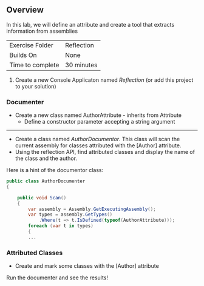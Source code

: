 ﻿## Overview
In this lab, we will define an attribute and create a tool that extracts information from assemblies

| | |
| --------- | --------------------------- |
| Exercise Folder | Reflection |
| Builds On | None |
| Time to complete | 30 minutes

1. Create a new Console Applicaton named *Reflection* (or add this project to your solution)

### Documenter
- Create a new class named AuthorAttribute - inherits from Attribute
    - Define a constructor parameter accepting a string argument
---
- Create a class named *AuthorDocumentor*.  This class will scan the current assembly for classes attributed with the [Author] attribute.
- Using the reflection API, find attributed classes and display the name of the class and the author.

Here is a hint of the documentor class:

```csharp
public class AuthorDocumenter
{

    public void Scan()
    {
        var assembly = Assembly.GetExecutingAssembly();
        var types = assembly.GetTypes()
            .Where(t => t.IsDefined(typeof(AuthorAttribute)));
        foreach (var t in types)
        {
        ...
```

### Attributed Classes 

- Create and mark some classes with the [Author] attribute

Run the documenter and see the results!
